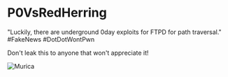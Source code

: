 # P0VsRedHerring
"Luckily, there are underground 0day exploits for FTPD for path traversal." #FakeNews #DotDotWontPwn

Don't leak this to anyone that won't appreciate it!

![Murica](http://weknowmemes.com/wp-content/uploads/2014/07/4th-of-july-memes.jpg)
